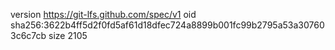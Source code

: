 version https://git-lfs.github.com/spec/v1
oid sha256:3622b4ff5d2f0fd5af61d18dfec724a8899b001fc99b2795a53a307603c6c7cb
size 2105
